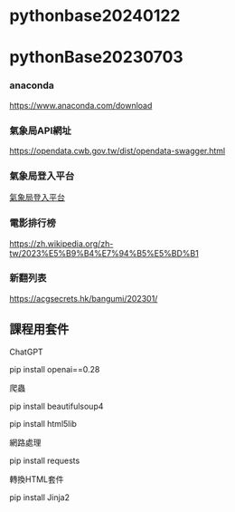 # pythonbase20240122

# pythonBase20230703
### anaconda
https://www.anaconda.com/download
### 氣象局API網址
https://opendata.cwb.gov.tw/dist/opendata-swagger.html
### 氣象局登入平台
[氣象局登入平台](https://opendata.cwa.gov.tw/userLogin)

### 電影排行榜
https://zh.wikipedia.org/zh-tw/2023%E5%B9%B4%E7%94%B5%E5%BD%B1

### 新翻列表
https://acgsecrets.hk/bangumi/202301/
## 課程用套件

ChatGPT

pip  install openai==0.28

爬蟲

pip  install beautifulsoup4

pip  install html5lib

網路處理

pip  install requests

轉換HTML套件

pip install Jinja2


